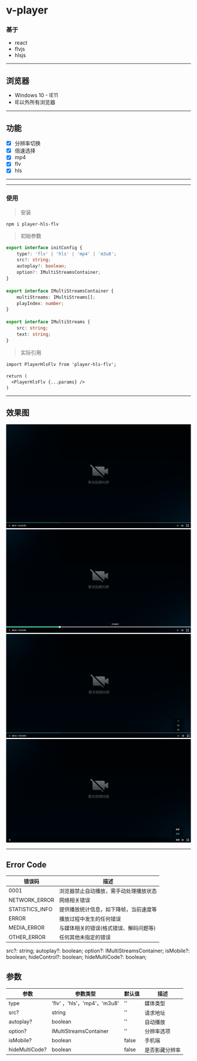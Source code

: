 # v-player

### 基于
- react 
- flvjs
- hlsjs
---

## 浏览器 
- Windows 10 - IE11
- IE以外所有浏览器

---

## 功能
- [x] 分辨率切换
- [x] 倍速选择
- [x] mp4
- [x] flv 
- [x] hls 
---
---
### 使用

> 安装
```
npm i player-hls-flv
```

>初始参数

```typescript
export interface initConfig {
    type?: 'flv' | 'hls' | 'mp4' | 'm3u8';
    src?: string;
    autoplay?: boolean;
    option?: IMultiStreamsContainer;
}

export interface IMultiStreamsContainer {
    multiStreams: IMultiStreams[];
    playIndex: number;
}

export interface IMultiStreams {
    src: string;
    text: string;
}
```

> 实际引用
```react
import PlayerHlsFlv from 'player-hls-flv';

return (
  <PlayerHlsFlv {...params} />
)
```
---

## 效果图
![image](https://raw.githubusercontent.com/allenYetu211/player-hls-flv/master/picture/picture-1.png)
![image](https://raw.githubusercontent.com/allenYetu211/player-hls-flv/master/picture/picture-2.png)
![image](https://raw.githubusercontent.com/allenYetu211/player-hls-flv/master/picture/picture-3.png)
![image](https://raw.githubusercontent.com/allenYetu211/player-hls-flv/master/picture/picture-4.png)

---

## Error Code
| 错误码 | 描述 |
| --- | --- |
| 0001 | 浏览器禁止自动播放，需手动处理播放状态 |
|NETWORK_ERROR| 网络相关错误 |
|STATISTICS_INFO| 提供播放统计信息，如下降帧，当前速度等|
|ERROR| 播放过程中发生的任何错误 |
|MEDIA_ERROR| 与媒体相关的错误(格式错误、解码问题等) |
|OTHER_ERROR| 任何其他未指定的错误 |


  src?: string;
  autoplay?: boolean;
  option?: IMultiStreamsContainer;
  isMobile?: boolean;
  hideControl?: boolean;
  hideMultiCode?: boolean;
## 参数
| 参数 | 参数类型 |默认值 |描述|
| --- | --- |---|---|
|type| 'flv' ，'hls'，'mp4'，'m3u8' | ''|媒体类型|
|src?| string |''|请求地址|
|autoplay?| boolean|''|自动播放|
|option?| IMultiStreamsContainer |''|分辨率选项|
|isMobile?| boolean |false|手机端|
|hideMultiCode?| boolean |false|是否影藏分辨率|





